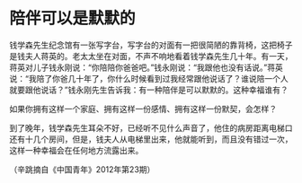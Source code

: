 # 陪伴可以是默默的

钱学森先生纪念馆有一张写字台，写字台的对面有一把很简陋的靠背椅，这把椅子是钱夫人蒋英的。老太太坐在对面，不声不响地看着钱学森先生几十年。有一天，蒋英对儿子钱永刚说：“你陪陪你爸爸吧。”钱永刚说：“我跟他也没有话说。”蒋英说：“我陪了你爸几十年了，你什么时候看到过我经常跟他说话了？谁说陪一个人就要跟他说话？”钱永刚先生告诉我：有一种陪伴是可以默默的。这种幸福谁有？ 

如果你拥有这样一个家庭、拥有这样一份感情、拥有这样一份默契，会怎样？ 

到了晚年，钱学森先生耳朵不好，已经听不见什么声音了，他住的病房距离电梯口还有十几个房间，但是，钱夫人从电梯里出来，他就能听到，而且没有错过一次，这样一种幸福会在任何地方流露出来。 

（辛跳摘自《中国青年》2012年第23期）
